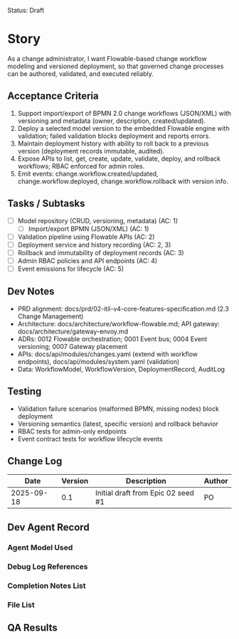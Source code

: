 Status: Draft

# Story
As a change administrator,
I want Flowable-based change workflow modeling and versioned deployment,
so that governed change processes can be authored, validated, and executed reliably.

## Acceptance Criteria
1. Support import/export of BPMN 2.0 change workflows (JSON/XML) with versioning and metadata (owner, description, created/updated).
2. Deploy a selected model version to the embedded Flowable engine with validation; failed validation blocks deployment and reports errors.
3. Maintain deployment history with ability to roll back to a previous version (deployment records immutable, audited).
4. Expose APIs to list, get, create, update, validate, deploy, and rollback workflows; RBAC enforced for admin roles.
5. Emit events: change.workflow.created/updated, change.workflow.deployed, change.workflow.rollback with version info.

## Tasks / Subtasks
- [ ] Model repository (CRUD, versioning, metadata) (AC: 1)
  - [ ] Import/export BPMN (JSON/XML) (AC: 1)
- [ ] Validation pipeline using Flowable APIs (AC: 2)
- [ ] Deployment service and history recording (AC: 2, 3)
- [ ] Rollback and immutability of deployment records (AC: 3)
- [ ] Admin RBAC policies and API endpoints (AC: 4)
- [ ] Event emissions for lifecycle (AC: 5)

## Dev Notes
- PRD alignment: docs/prd/02-itil-v4-core-features-specification.md (2.3 Change Management)
- Architecture: docs/architecture/workflow-flowable.md; API gateway: docs/architecture/gateway-envoy.md
- ADRs: 0012 Flowable orchestration; 0001 Event bus; 0004 Event versioning; 0007 Gateway placement
- APIs: docs/api/modules/changes.yaml (extend with workflow endpoints), docs/api/modules/system.yaml (validation)
- Data: WorkflowModel, WorkflowVersion, DeploymentRecord, AuditLog

## Testing
- Validation failure scenarios (malformed BPMN, missing nodes) block deployment
- Versioning semantics (latest, specific version) and rollback behavior
- RBAC tests for admin-only endpoints
- Event contract tests for workflow lifecycle events

## Change Log
| Date       | Version | Description                                        | Author |
|------------|---------|----------------------------------------------------|--------|
| 2025-09-18 | 0.1     | Initial draft from Epic 02 seed #1                 | PO     |

## Dev Agent Record

### Agent Model Used
<record at implementation time>

### Debug Log References
<links at implementation time>

### Completion Notes List
<notes at implementation time>

### File List
<files at implementation time>

## QA Results
<QA to fill>

